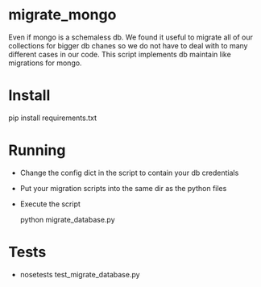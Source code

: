 migrate_mongo
=============

Even if mongo is a schemaless db. We found it useful to migrate all of our collections for bigger db chanes so we do not have to deal with to many different cases in our code. This script implements db maintain like migrations for mongo.

Install
=============
pip install requirements.txt

Running
=============
* Change the config dict in the script to contain your db credentials
* Put your migration scripts into the same dir as the python files
* Execute the script 
    
    python migrate_database.py

Tests
=============
* nosetests test_migrate_database.py

